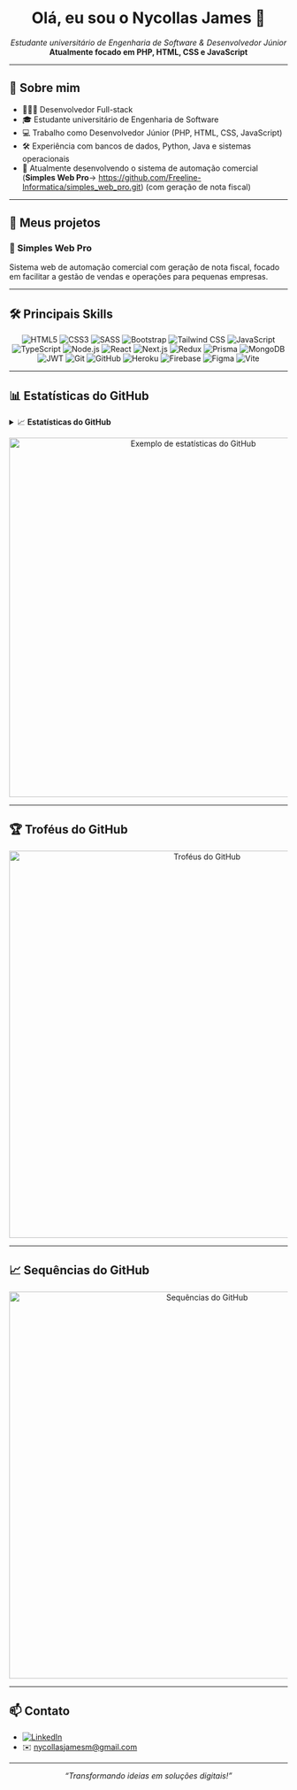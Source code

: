 <!--
README personalizado gerado pelo Copilot com base nas suas informações!
-->

<h1 align="center">Olá, eu sou o Nycollas James 👋</h1>
<p align="center">
  <i>Estudante universitário de Engenharia de Software & Desenvolvedor Júnior</i><br>
  <b>Atualmente focado em PHP, HTML, CSS e JavaScript</b>
</p>

---

## 🚀 Sobre mim

- 🧑🏽‍💻 Desenvolvedor Full-stack
- 🎓 Estudante universitário de Engenharia de Software
- 💻 Trabalho como Desenvolvedor Júnior (PHP, HTML, CSS, JavaScript)
- 🛠️ Experiência com bancos de dados, Python, Java e sistemas operacionais
- 🌱 Atualmente desenvolvendo o sistema de automação comercial (**Simples Web Pro**-> https://github.com/Freeline-Informatica/simples_web_pro.git) (com geração de nota fiscal)

---

## 💼 Meus projetos

### 🚀 Simples Web Pro
Sistema web de automação comercial com geração de nota fiscal, focado em facilitar a gestão de vendas e operações para pequenas empresas.

---

## 🛠️ Principais Skills

<div align="center">

![HTML5](https://img.shields.io/badge/HTML5-E34F26?style=for-the-badge&logo=html5&logoColor=fff)
![CSS3](https://img.shields.io/badge/CSS3-1572B6?style=for-the-badge&logo=css3&logoColor=fff)
![SASS](https://img.shields.io/badge/Sass-CC6699?style=for-the-badge&logo=sass&logoColor=fff)
![Bootstrap](https://img.shields.io/badge/Bootstrap-563D7C?style=for-the-badge&logo=bootstrap&logoColor=fff)
![Tailwind CSS](https://img.shields.io/badge/Tailwind-38B2AC?style=for-the-badge&logo=tailwind-css&logoColor=fff)
![JavaScript](https://img.shields.io/badge/JavaScript-F7DF1E?style=for-the-badge&logo=javascript&logoColor=000)
![TypeScript](https://img.shields.io/badge/TypeScript-007ACC?style=for-the-badge&logo=typescript&logoColor=fff)
![Node.js](https://img.shields.io/badge/Node.js-339933?style=for-the-badge&logo=nodedotjs&logoColor=fff)
![React](https://img.shields.io/badge/React-61DAFB?style=for-the-badge&logo=react&logoColor=000)
![Next.js](https://img.shields.io/badge/Next.js-000?style=for-the-badge&logo=nextdotjs&logoColor=fff)
![Redux](https://img.shields.io/badge/Redux-764ABC?style=for-the-badge&logo=redux&logoColor=fff)
![Prisma](https://img.shields.io/badge/Prisma-2D3748?style=for-the-badge&logo=prisma&logoColor=fff)
![MongoDB](https://img.shields.io/badge/MongoDB-47A248?style=for-the-badge&logo=mongodb&logoColor=fff)
![JWT](https://img.shields.io/badge/JSON%20Web%20Tokens-000?style=for-the-badge&logo=jsonwebtokens&logoColor=fff)
![Git](https://img.shields.io/badge/Git-F05032?style=for-the-badge&logo=git&logoColor=fff)
![GitHub](https://img.shields.io/badge/GitHub-181717?style=for-the-badge&logo=github&logoColor=fff)
![Heroku](https://img.shields.io/badge/Heroku-430098?style=for-the-badge&logo=heroku&logoColor=fff)
![Firebase](https://img.shields.io/badge/Firebase-FFCA28?style=for-the-badge&logo=firebase&logoColor=fff)
![Figma](https://img.shields.io/badge/Figma-F24E1E?style=for-the-badge&logo=figma&logoColor=fff)
![Vite](https://img.shields.io/badge/Vite-646CFF?style=for-the-badge&logo=vite&logoColor=fff)

</div>

---

## 📊 Estatísticas do GitHub

<details>
  <summary>📈 <b>Estatísticas do GitHub</b></summary>
  <div align="center">

  ![GitHub Stats](https://github-readme-stats.vercel.app/api?username=jamesncls&show_icons=true&theme=tokyonight&hide_title=true)
  ![Top Langs](https://github-readme-stats.vercel.app/api/top-langs/?username=jamesncls&layout=compact&theme=tokyonight&hide_title=true)

  </div>
</details>

<!-- Exemplo visual conforme imagem enviada -->
<p align="center">
  <img src="![image1](image1)" alt="Exemplo de estatísticas do GitHub" width="650">
</p>

---

## 🏆 Troféus do GitHub

<!-- Você pode usar badges como https://github-profile-trophy.vercel.app/ para exibir troféus reais -->
<div align="center">

  <!-- Exemplo visual conforme imagem enviada -->
  <img src="![image2](image2)" alt="Troféus do GitHub" width="700">
</div>

---

## 📈 Sequências do GitHub

<div align="center">
  <!-- Exemplo visual conforme imagem enviada -->
  <img src="![image2](image2)" alt="Sequências do GitHub" width="700">
</div>

---

## 📫 Contato

- [![LinkedIn](https://img.shields.io/badge/LinkedIn-0077B5?style=flat&logo=linkedin&logoColor=white)](https://linkedin.com/in/nycollas-james-mavignier-684230298)
- ✉️ nycollasjamesm@gmail.com

---

<p align="center"><i>“Transformando ideias em soluções digitais!”</i></p>
